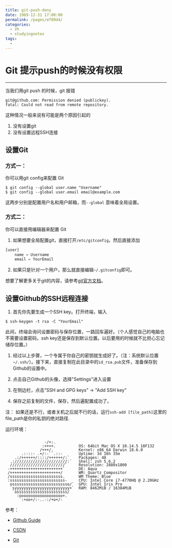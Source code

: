 ```yaml
---
title: git-push-deny
date: 1969-12-31 17:00:00
permalink: /pages/ef89d4/
categories:
  - zh
  - studyingnotes
tags:
  - 
---
```

# Git 提示push的时候没有权限
<hr>

当我们用git push 的时候，git 报错
```
git@github.com: Permission denied (publickey).
fatal: Could not read from remote repository.
```
这种情况一般来说有可能是两个原因引起的
1. 没有设置git
2. 没有设置远程SSH连接

## 设置Git
### 方式一：
你可以用git config来配置 Git
```shell
$ git config --global user.name "Username"
$ git config --global user.email email@example.com
```
这两步分别是配置用户名和用户邮箱，而``` --global ``` 意味着全局设置。

### 方式二：
你可以直接用编辑器来配置 Git
1. 如果想要全局配置git，直接打开```/etc/gitconfig```，然后直接添加


```js
[user]
    name = Username
    email = YourEmail
```
2. 如果只是针对一个用户，那么就直接编辑```~/.gitconfig```即可。

想要了解更多关于git的内容，请参考[git官方文档](https://git-scm.com/book/zh/v2)。
## 设置Github的SSH远程连接
  1. 首先你先要生成一个SSH key。打开终端，输入
  ```shell
  $ ssh-keygen -t rsa -C "YourEmail"
  ```
此间，终端会询问设置密码与保存位置，一路回车遍好。（个人感觉自己的电脑也不需要设置密码，ssh key还是保存到默认位置。以后要用的时候就不比担心忘记储存位置。）

1. 经过以上步骤，一个专属于你自己的密钥就生成好了。（注：系统默认位置```~/.ssh/```）。接下来，直接复制在此目录中的```id_rsa.pub```文件，准备保存到Github的设置中。

3. 点击自己Github的头像，选择"Settings"进入设置

4. 在侧边栏，点击“SSH and GPG keys” -> "Add SSH key"

5. 保存之前复制的文件，保存，然后遍配置成功了。

注： 如果还是不行，或者关机之后就不行的话，运行```ssh-add [file_path]```这里的file_path是你的私钥的绝对路径.


运行环境：
<div style="line-height:1" >


```

                 -/+:.          
                :++++.          OS: 64bit Mac OS X 10.14.5 18F132
               /+++/.           Kernel: x86_64 Darwin 18.6.0
       .:-::- .+/:-``.::-       Uptime: 3d 16h 35m
    .:/++++++/::::/++++++/:`    Packages: 48
  .:///////////////////////:`   Shell: zsh 5.6.2
  ////////////////////////`     Resolution: 2880x1800
 -+++++++++++++++++++++++`      DE: Aqua
 /++++++++++++++++++++++/       WM: Quartz Compositor
 /sssssssssssssssssssssss.      WM Theme: Blue
 :ssssssssssssssssssssssss-     CPU: Intel Core i7-4770HQ @ 2.20GHz
  osssssssssssssssssssssssso/`  GPU: Intel Iris Pro
  `syyyyyyyyyyyyyyyyyyyyyyyy+`  RAM: 8462MiB / 16384MiB
   `ossssssssssssssssssssss/
     :ooooooooooooooooooo+.
      `:+oo+/:-..-:/+o+/-

```
</div>
参考：

 - [Github Guide](https://help.github.com/en/enterprise/2.15/user/articles/adding-a-new-ssh-key-to-your-github-account)

 - [CSDN](https://blog.csdn.net/sinat_33909283/article/details/78273976)

 - [Git](https://git-scm.com/book/en/v2/Getting-Started-First-Time-Git-Setup)

<Valine></Valine>
